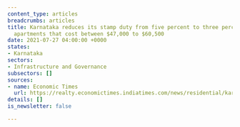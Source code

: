 ```yaml
---
content_type: articles
breadcrumbs: articles
title: Karnataka reduces its stamp duty from five percent to three percent for registering
  apartments that cost between $47,000 to $60,500
date: 2021-07-27 04:00:00 +0000
states:
- Karnataka
sectors:
- Infrastructure and Governance
subsectors: []
sources:
- name: Economic Times
  url: https://realty.economictimes.indiatimes.com/news/residential/karnataka-cuts-stamp-duty-to-3-on-apartments-below-rs-45-lakh/84667089
details: []
is_newsletter: false

---
```

